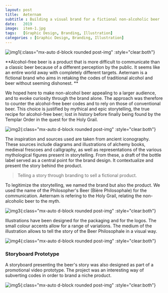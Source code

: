 ```yaml
---
layout: post
title:  Aeternam
subtitle : Building a visual brand for a fictional non-alcoholic beer
date:   2019
image:  item-1.jpg
tags:   [Graphic Design, Branding, Illustration]
categories : [Graphic Design, Branding, Illustration]
---
```

![img1]({{site.baseurl}}/projects/images/aeternam/img-1.jpg){:class="mx-auto d-block rounded post-img" :style="clear:both"}

**Alcohol-free beer is a product that is more difficult to communicate than a classic beer because of a different perception by the public. It seems like an entire world away with completely different targets. Aeternam is a fictional brand who aims in retaking the codes of traditional alcohol and beer without seeming dishonest. **

We hoped here to make non-alcohol beer appealing to a larger audience, and to evoke curiosity through the brand alone. The approach was therefore to counter the alcohol-free beer codes and to rely on those of conventional beer. This choice is justified by mythical and epic storytelling, the true recipe for alcohol-free beer; lost in history before finally being found by the Templar Order in the quest for the Holy Grail.

![img2]({{site.baseurl}}/projects/images/aeternam/img-1.jpg){:class="mx-auto d-block rounded post-img" :style="clear:both"}

The inspiration and sources used are taken from ancient iconography. These sources include diagrams and illustrations of alchemy books, medieval frescoes and calligraphy, as well as representations of the various mythological figures present in storytelling. From these, a draft of the bottle label served as a central point for the brand design. It contextualize and present the story behind the product.

> Telling a story through branding to sell a fictional product.

To legitimize the storytelling, we named the brand but also the product. We used the name of the Philosopher's Beer (Bière Philosophale) for the communication. Aeternam is refering to the Holy Grail, relating the non-alcoholic beer to the myth. 

![img3]({{site.baseurl}}/projects/images/aeternam/img-1.jpg){:class="mx-auto d-block rounded post-img" :style="clear:both"}

Illustrations have been designed for the packaging and for the logos. The small colour accents allow for a range of variations. The medium of the illustration allows to tell the story of the Beer Philosophale in a visual way.

![img4]({{site.baseurl}}/projects/images/wirecast/img-1.jpg){:class="mx-auto d-block rounded post-img" :style="clear:both"}

<h3>Storyboard Prototype</h3>
A storyboard presenting the beer's story was also designed as part of a promotional video prototype. The project was an interesting way of subverting codes in order to brand a niche product.

![img5]({{site.baseurl}}/projects/images/aeternam/img-1.jpg){:class="mx-auto d-block rounded post-img" :style="clear:both"}
